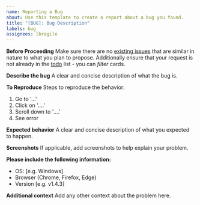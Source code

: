 ```yaml
---
name: Reporting a Bug
about: Use this template to create a report about a bug you found.
title: "[BUG]: Bug Description"
labels: bug
assignees: lbragile
---
```


**Before Proceeding**
Make sure there are no [existing issues](https://github.com/lbragile/TabMerger/labels/bug) that are similar in nature to what you plan to propose. Additionally ensure that your request is not already in the [todo](https://github.com/lbragile/TabMerger/projects/1) list - you can *filter* cards.

**Describe the bug**
A clear and concise description of what the bug is.

**To Reproduce**
Steps to reproduce the behavior:

1. Go to '...'
2. Click on '....'
3. Scroll down to '....'
4. See error

**Expected behavior**
A clear and concise description of what you expected to happen.

**Screenshots**
If applicable, add screenshots to help explain your problem.

**Please include the following information:**

- OS: [e.g. Windows]
- Browser (Chrome, Firefox, Edge)
- Version [e.g. v1.4.3]

**Additional context**
Add any other context about the problem here.
